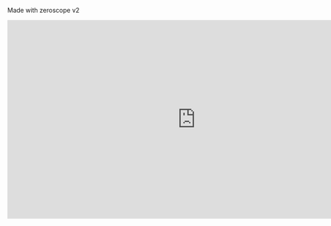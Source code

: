 Made with zeroscope v2
<iframe
	src="https://jbilcke-hf-ai-webtv.hf.space"
	frameborder="0"
	width="850"
	height="450"
></iframe>

